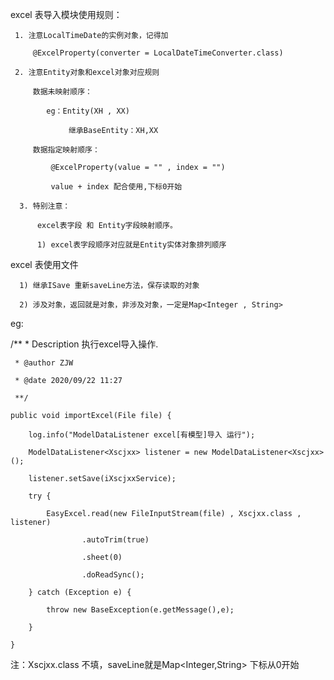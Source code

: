 excel 表导入模块使用规则：

     1. 注意LocalTimeDate的实例对象，记得加 
     
         @ExcelProperty(converter = LocalDateTimeConverter.class)
         
     2. 注意Entity对象和excel对象对应规则
     
         数据未映射顺序：
         
            eg：Entity(XH , XX)
            
                 继承BaseEntity：XH,XX
                 
         数据指定映射顺序：
         
             @ExcelProperty(value = "" , index = "") 
             
             value + index 配合使用,下标0开始
             
      3. 特别注意：
      
          excel表字段 和 Entity字段映射顺序。
          
          1) excel表字段顺序对应就是Entity实体对象排列顺序
          
excel 表使用文件

      1) 继承ISave 重新saveLine方法，保存读取的对象
      
      2) 涉及对象，返回就是对象，非涉及对象，一定是Map<Integer , String>
      
eg:

  /**
     * Description 执行excel导入操作.

     * @author ZJW
     
     * @date 2020/09/22 11:27
     
     **/
     
    public void importExcel(File file) {
    
        log.info("ModelDataListener excel[有模型]导入 运行");
        
        ModelDataListener<Xscjxx> listener = new ModelDataListener<Xscjxx>();
        
        listener.setSave(iXscjxxService);
        
        try {
        
            EasyExcel.read(new FileInputStream(file) , Xscjxx.class , listener)
            
                    .autoTrim(true)
                    
                    .sheet(0)
                    
                    .doReadSync();
                    
        } catch (Exception e) {
        
            throw new BaseException(e.getMessage(),e);
            
        }
        
    }
    
注：Xscjxx.class 不填，saveLine就是Map<Integer,String> 下标从0开始    
             
             
                 
             
     
     
    
   
